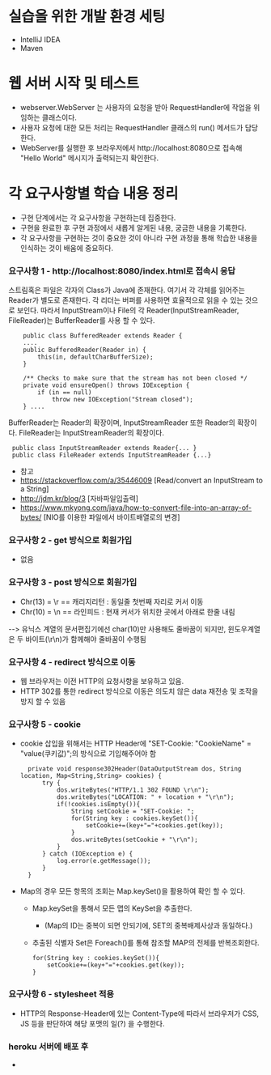 # 실습을 위한 개발 환경 세팅
* IntelliJ IDEA
* Maven

# 웹 서버 시작 및 테스트
* webserver.WebServer 는 사용자의 요청을 받아 RequestHandler에 작업을 위임하는 클래스이다.
* 사용자 요청에 대한 모든 처리는 RequestHandler 클래스의 run() 메서드가 담당한다.
* WebServer를 실행한 후 브라우저에서 http://localhost:8080으로 접속해 "Hello World" 메시지가 출력되는지 확인한다.

# 각 요구사항별 학습 내용 정리
* 구현 단계에서는 각 요구사항을 구현하는데 집중한다. 
* 구현을 완료한 후 구현 과정에서 새롭게 알게된 내용, 궁금한 내용을 기록한다.
* 각 요구사항을 구현하는 것이 중요한 것이 아니라 구현 과정을 통해 학습한 내용을 인식하는 것이 배움에 중요하다. 

### 요구사항 1 - http://localhost:8080/index.html로 접속시 응답

스트림혹은 파일은 각자의 Class가 Java에 존재한다. 여기서 각 각체를 읽어주는 Reader가 별도로 존재한다.
각 리더는 버퍼를 사용하면 효율적으로 읽을 수 있는 것으로 보인다.
따라서 InputStream이나 File의 각 Reader(InputStreamReader, FileReader)는 BufferReader를 사용 할 수 있다.

        public class BufferedReader extends Reader {
        ....
        public BufferedReader(Reader in) {
            this(in, defaultCharBufferSize);
        }
    
        /** Checks to make sure that the stream has not been closed */
        private void ensureOpen() throws IOException {
            if (in == null)
                throw new IOException("Stream closed");
        } ....
        
 BufferReader는 Reader의 확장이며, InputStreamReader 또한 Reader의 확장이다.
 FileReader는 InputStreamReader의 확장이다.
 
     public class InputStreamReader extends Reader{... }
     public class FileReader extends InputStreamReader {...}
     
* 참고
* https://stackoverflow.com/a/35446009 [Read/convert an InputStream to a String]
* http://jdm.kr/blog/3 [자바파일입출력]
* https://www.mkyong.com/java/how-to-convert-file-into-an-array-of-bytes/ [NIO를 이용한 파일에서 바이트배열로의 변경]

### 요구사항 2 - get 방식으로 회원가입
* 없음 

### 요구사항 3 - post 방식으로 회원가입
* Chr(13) = \r == 캐리지리턴 : 동일줄 첫번째 자리로 커서 이동
* Chr(10) = \n == 라인피드 : 현재 커서가 위치한 곳에서 아래로 한줄 내림

--> 유닉스 계열의 문서편집기에선 char(10)만 사용해도 줄바꿈이 되지만, 윈도우계열은 두 바이트(\r\n)가 함께해야 줄바꿈이 수행됨

### 요구사항 4 - redirect 방식으로 이동
* 웹 브라우저는 이전 HTTP의 요청사항을 보유하고 있음.
* HTTP 302를 통한 redirect 방식으로 이동은 의도치 않은 data 재전송 및 조작을 방지 할 수 있음

### 요구사항 5 - cookie
* cookie 삽입을 위해서는 HTTP Header에 "SET-Cookie: "CookieName" = "value(쿠키값)";의 방식으로 기입해주어야 함

        private void response302Header(DataOutputStream dos, String location, Map<String,String> cookies) {
            try {
                dos.writeBytes("HTTP/1.1 302 FOUND \r\n");
                dos.writeBytes("LOCATION: " + location + "\r\n");
                if(!cookies.isEmpty()){
                    String setCookie = "SET-Cookie: ";
                    for(String key : cookies.keySet()){
                        setCookie+=(key+"="+cookies.get(key));
                    }
                    dos.writeBytes(setCookie + "\r\n");
                }
            } catch (IOException e) {
                log.error(e.getMessage());
            }
        }
* Map의 경우 모든 항목의 조회는 Map.keySet()을 활용하여 확인 할 수 있다.

  - Map.keySet을 통해서 모든 맵의 KeySet을 추출한다. 
    - (Map의 ID는 중복이 되면 안되기에, SET의 중복배제사상과 동일하다.)
  - 추출된 식별자 Set은 Foreach()를 통해 참조할 MAP의 전체를 반복조회한다.

        for(String key : cookies.keySet()){
            setCookie+=(key+"="+cookies.get(key));
        }
                        

### 요구사항 6 - stylesheet 적용
* HTTP의 Response-Header에 있는 Content-Type에 따라서 브라우저가 CSS, JS 등을 판단하여 해당 포맷의 일(?) 을 수행한다.

### heroku 서버에 배포 후
* 